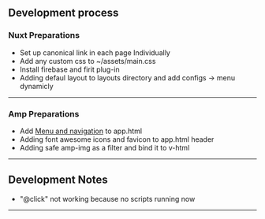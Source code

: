 ## Development process

### Nuxt Preparations

- Set up canonical link in each page Individually
- Add any custom css to ~/assets/main.css
- Install firebase and firit plug-in
- Adding defaul layout to layouts directory and add configs -> menu dynamicly

---
### Amp Preparations

- Add [Menu and navigation](https://www.ampproject.org/docs/fundamentals/add_advanced/navigating) to app.html
- Adding font awesome icons and favicon to app.html header
- Adding safe amp-img as a filter and bind it to v-html

---

## Development Notes

- "@click" not working because no scripts running now 

---

